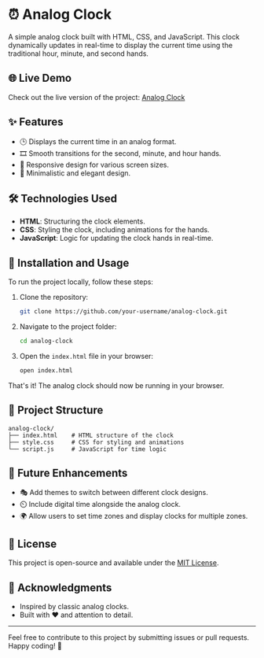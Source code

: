# ⏰ Analog Clock

A simple analog clock built with HTML, CSS, and JavaScript. This clock dynamically updates in real-time to display the current time using the traditional hour, minute, and second hands.

## 🌐 Live Demo

Check out the live version of the project: [Analog Clock](https://analog-clock001.netlify.app/)

## ✨ Features

- 🕒 Displays the current time in an analog format.
- 🎞️ Smooth transitions for the second, minute, and hour hands.
- 📱 Responsive design for various screen sizes.
- 🎨 Minimalistic and elegant design.

## 🛠️ Technologies Used

- **HTML**: Structuring the clock elements.
- **CSS**: Styling the clock, including animations for the hands.
- **JavaScript**: Logic for updating the clock hands in real-time.

## 🚀 Installation and Usage

To run the project locally, follow these steps:

1. Clone the repository:
   ```bash
   git clone https://github.com/your-username/analog-clock.git
   ```

2. Navigate to the project folder:
   ```bash
   cd analog-clock
   ```

3. Open the `index.html` file in your browser:
   ```bash
   open index.html
   ```

That's it! The analog clock should now be running in your browser.

## 📁 Project Structure

```
analog-clock/
├── index.html    # HTML structure of the clock
├── style.css     # CSS for styling and animations
└── script.js     # JavaScript for time logic
```

## 🔮 Future Enhancements

- 🎭 Add themes to switch between different clock designs.
- ⏲️ Include digital time alongside the analog clock.
- 🌍 Allow users to set time zones and display clocks for multiple zones.

## 📜 License

This project is open-source and available under the [MIT License](LICENSE).

## 🙌 Acknowledgments

- Inspired by classic analog clocks.
- Built with ❤️ and attention to detail.

---

Feel free to contribute to this project by submitting issues or pull requests. Happy coding! 🌟
